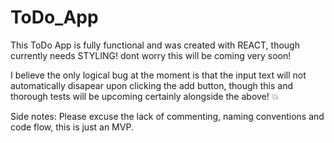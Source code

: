 # ToDo_App

This ToDo App is fully functional and was created with REACT, though currently needs STYLING! dont worry this will be coming very soon!

I believe the only logical bug at the moment is that the input text will not automatically disapear upon clicking the add button, though this and thorough tests will be upcoming certainly alongside the above! 💥

Side notes: Please excuse the lack of commenting, naming conventions and code flow, this is just an MVP.
